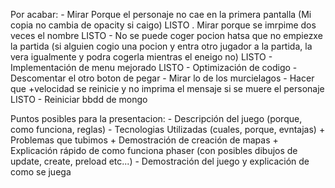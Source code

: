Por acabar:
	- Mirar Porque el personaje no cae en la primera pantalla (Mi copia no cambia de opacity si caigo) LISTO
	. Mirar porque se imrpime dos veces el nombre LISTO
	- No se puede coger pocion hatsa que no empiezxe la partida (si alguien cogio una pocion y entra otro jugador a la partida, la vera igualmente y podra cogerla mientras el eneigo no) LISTO
	- Implementación de menu mejorado LISTO
	- Optimización de codigo
	- Descomentar el otro boton de pegar
 	- Mirar lo de los murcielagos
	- Hacer que +velocidad se reinicie y no imprima el mensaje si se muere el personaje LISTO
	- Reiniciar bbdd de mongo

Puntos posibles para la presentacion:
	- Descripción del juego (porque, como funciona, reglas)
	- Tecnologias Utilizadas (cuales, porque, evntajas)
		+ Problemas que tubimos
		+ Demostración de creación de mapas
		+ Explicación rápido de como funciona phaser (con posibles dibujos de update, create, preload etc...)
	- Demostración del juego y explicación de como se juega

